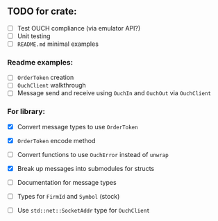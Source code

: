 
## TODO for crate:
- [ ] Test OUCH compliance (via emulator API?)
- [ ] Unit testing
- [ ] `README.md` minimal examples

### Readme examples:
- [ ] `OrderToken` creation
- [ ] `OuchClient` walkthrough
- [ ] Message send and receive using `OuchIn` and `OuchOut` via `OuchClient`

### For library:
- [x] Convert message types to use `OrderToken`
- [x] `OrderToken` encode method
- [ ] Convert functions to use `OuchError` instead of `unwrap` 
- [x] Break up messages into submodules for structs
- [ ] Documentation for message types
- [ ] Types for `FirmId` and `Symbol` (stock)
- [ ] Use `std::net::SocketAddr` type for `OuchClient`


